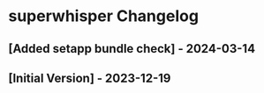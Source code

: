 # superwhisper Changelog

## [Added setapp bundle check] - 2024-03-14

## [Initial Version] - 2023-12-19
